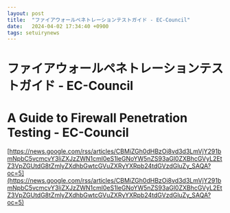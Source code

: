 ```yaml
---
layout: post
title:  "ファイアウォールペネトレーションテストガイド - EC-Council"
date:   2024-04-02 17:34:40 +0900
tags: setuirynews 
---
```


# ファイアウォールペネトレーションテストガイド - EC-Council



# A Guide to Firewall Penetration Testing - EC-Council

[https://news.google.com/rss/articles/CBMiZGh0dHBzOi8vd3d3LmVjY291bmNpbC5vcmcvY3liZXJzZWN1cml0eS1leGNoYW5nZS93aGl0ZXBhcGVyL2EtZ3VpZGUtdG8tZmlyZXdhbGwtcGVuZXRyYXRpb24tdGVzdGluZy_SAQA?oc=5](https://news.google.com/rss/articles/CBMiZGh0dHBzOi8vd3d3LmVjY291bmNpbC5vcmcvY3liZXJzZWN1cml0eS1leGNoYW5nZS93aGl0ZXBhcGVyL2EtZ3VpZGUtdG8tZmlyZXdhbGwtcGVuZXRyYXRpb24tdGVzdGluZy_SAQA?oc=5)

